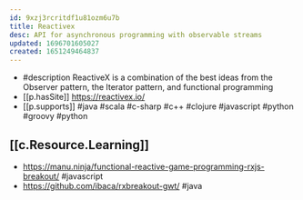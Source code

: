 ```yaml
---
id: 9xzj3rcritdf1u81ozm6u7b
title: Reactivex
desc: API for asynchronous programming with observable streams
updated: 1696701605027
created: 1651249464837
---
```


- #description ReactiveX is a combination of the best ideas from
the Observer pattern, the Iterator pattern, and functional programming
- [[p.hasSite]] https://reactivex.io/
- [[p.supports]] #java #scala #c-sharp #c++ #clojure #javascript #python #groovy #python


## [[c.Resource.Learning]]

- https://manu.ninja/functional-reactive-game-programming-rxjs-breakout/ #javascript
- https://github.com/ibaca/rxbreakout-gwt/ #java